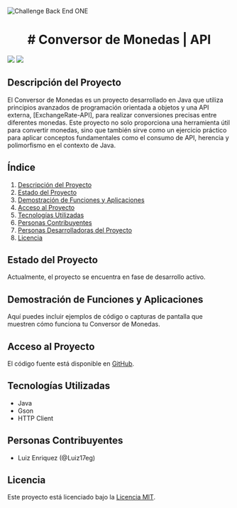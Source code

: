 ![Challenge Back End ONE](https://miro.medium.com/v2/resize:fit:1140/1*olEe-YQm7qfpwa3iWOrTPw.jpeg)
<h1 align="center"> # Conversor de Monedas | API </h1>
<p align="left">
   <img src="https://img.shields.io/badge/STATUS-EN%20DESAROLLO-green">
   <img src="https://img.shields.io/badge/Licencia-MIT-brightgreen">
</p>

## Descripción del Proyecto

El Conversor de Monedas es un proyecto desarrollado en Java que utiliza principios avanzados de programación orientada a objetos y una API externa, [ExchangeRate-API], para realizar conversiones precisas entre diferentes monedas. Este proyecto no solo proporciona una herramienta útil para convertir monedas, sino que también sirve como un ejercicio práctico para aplicar conceptos fundamentales como el consumo de API, herencia y polimorfismo en el contexto de Java.

## Índice

1. [Descripción del Proyecto](#descripción-del-proyecto)
2. [Estado del Proyecto](#estado-del-proyecto)
3. [Demostración de Funciones y Aplicaciones](#demostración-de-funciones-y-aplicaciones)
4. [Acceso al Proyecto](#acceso-al-proyecto)
5. [Tecnologías Utilizadas](#tecnologías-utilizadas)
6. [Personas Contribuyentes](#personas-contribuyentes)
7. [Personas Desarrolladoras del Proyecto](#personas-desarrolladoras-del-proyecto)
8. [Licencia](#licencia)

## Estado del Proyecto

Actualmente, el proyecto se encuentra en fase de desarrollo activo.

## Demostración de Funciones y Aplicaciones

Aquí puedes incluir ejemplos de código o capturas de pantalla que muestren cómo funciona tu Conversor de Monedas.

## Acceso al Proyecto

El código fuente está disponible en [GitHub](https://github.com/Luiz17eg/conversormonedasapi/).

## Tecnologías Utilizadas

- Java
- Gson
- HTTP Client

## Personas Contribuyentes

- Luiz Enriquez (@Luiz17eg)

## Licencia

Este proyecto está licenciado bajo la [Licencia MIT](https://github.com/Luiz17eg/conversormonedasapi/blob/main/LICENSE).

